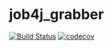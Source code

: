# job4j_grabber
[![Build Status](https://travis-ci.org/Just1kz/job4j_grabber.svg?branch=master)](https://travis-ci.org/Just1kz/job4j_grabber)
[![codecov](https://codecov.io/gh/Just1kz/job4j_grabber/branch/master/graph/badge.svg?token=FB2HC7SUJ4)](https://codecov.io/gh/Just1kz/job4j_grabber)